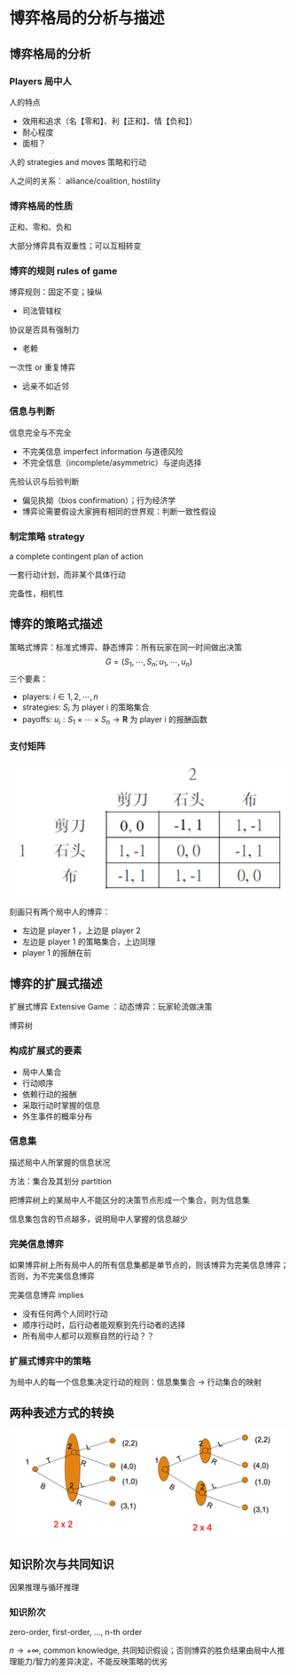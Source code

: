 # 博弈格局的分析与描述

## 博弈格局的分析

### Players 局中人

人的特点

- 效用和追求（名【零和】、利【正和】、情【负和】）
- 耐心程度
- 面相？

人的 strategies and moves 策略和行动

人之间的关系： alliance/coalition, hostility

### 博弈格局的性质

正和、零和、负和

大部分博弈具有双重性；可以互相转变

### 博弈的规则 rules of game

博弈规则：固定不变；操纵

- 司法管辖权

协议是否具有强制力

- 老赖

一次性 or 重复博弈

- 远亲不如近邻

### 信息与判断

信息完全与不完全

- 不完美信息 imperfect information 与道德风险
- 不完全信息（incomplete/asymmetric）与逆向选择

先验认识与后验判断

- 偏见执拗（bios confirmation）；行为经济学
- 博弈论需要假设大家拥有相同的世界观：判断一致性假设

### 制定策略 strategy

a complete contingent plan of action

一套行动计划，而非某个具体行动

完备性，相机性

## 博弈的策略式描述

策略式博弈：标准式博弈、静态博弈：所有玩家在同一时间做出决策
$$
G = (S_1, \cdots, S_n; u_1, \cdots, u_n)
$$
三个要素：

- players: $i \in {1, 2, \cdots, n}$
- strategies: $S_i$ 为 player i 的策略集合
- payoffs: $u_i: S_1 \times \cdots \times S_n \rightarrow \mathbf{R}$ 为 player i 的报酬函数

### 支付矩阵

![image-20230308142120287](situation.assets/image-20230308142120287.png)

刻画只有两个局中人的博弈：

- 左边是 player 1 ，上边是 player 2
- 左边是 player 1 的策略集合，上边同理
- player 1 的报酬在前

## 博弈的扩展式描述

扩展式博弈 Extensive Game ：动态博弈：玩家轮流做决策

博弈树

### 构成扩展式的要素

- 局中人集合
- 行动顺序
- 依赖行动的报酬
- 采取行动时掌握的信息
- 外生事件的概率分布

### 信息集

描述局中人所掌握的信息状况

方法：集合及其划分 partition

把博弈树上的某局中人不能区分的决策节点形成一个集合，则为信息集

信息集包含的节点越多，说明局中人掌握的信息越少

### 完美信息博弈

如果博弈树上所有局中人的所有信息集都是单节点的，则该博弈为完美信息博弈；否则，为不完美信息博弈

完美信息博弈 implies

- 没有任何两个人同时行动
- 顺序行动时，后行动者能观察到先行动者的选择
- 所有局中人都可以观察自然的行动？？

### 扩展式博弈中的策略

为局中人的每一个信息集决定行动的规则：信息集集合 $\rightarrow$ 行动集合的映射

## 两种表述方式的转换

![image-20230308154628579](situation.assets/image-20230308154628579.png)

## 知识阶次与共同知识

因果推理与循环推理

### 知识阶次

zero-order, first-order, ..., n-th order

$n \rightarrow +\infty$, common knowledge, 共同知识假设；否则博弈的胜负结果由局中人推理能力/智力的差异决定，不能反映策略的优劣
